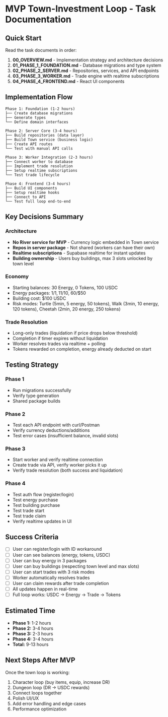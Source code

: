 # MVP Town-Investment Loop - Task Documentation

## Quick Start

Read the task documents in order:

1. **00_OVERVIEW.md** - Implementation strategy and architecture decisions
2. **01_PHASE_1_FOUNDATION.md** - Database migrations and type system
3. **02_PHASE_2_SERVER.md** - Repositories, services, and API endpoints
4. **03_PHASE_3_WORKER.md** - Trade engine with realtime subscriptions
5. **04_PHASE_4_FRONTEND.md** - React UI components

## Implementation Flow

```
Phase 1: Foundation (1-2 hours)
├── Create database migrations
├── Generate types
└── Define domain interfaces

Phase 2: Server Core (3-4 hours)
├── Build repositories (data layer)
├── Build Town service (business logic)
├── Create API routes
└── Test with manual API calls

Phase 3: Worker Integration (2-3 hours)
├── Connect worker to database
├── Implement trade resolution
├── Setup realtime subscriptions
└── Test trade lifecycle

Phase 4: Frontend (3-4 hours)
├── Build UI components
├── Setup realtime hooks
├── Connect to API
└── Test full loop end-to-end
```

## Key Decisions Summary

### Architecture
- **No River service for MVP** - Currency logic embedded in Town service
- **Repos in server package** - Not shared (workers can have their own)
- **Realtime subscriptions** - Supabase realtime for instant updates
- **Building ownership** - Users buy buildings, max 3 slots unlocked by town level

### Economy
- Starting balances: 30 Energy, 0 Tokens, 100 USDC
- Energy packages: 1/$1, 11/$10, 60/$50
- Building cost: $100 USDC
- Risk modes: Turtle (5min, 5 energy, 50 tokens), Walk (3min, 10 energy, 120 tokens), Cheetah (2min, 20 energy, 250 tokens)

### Trade Resolution
- Long-only trades (liquidation if price drops below threshold)
- Completion if timer expires without liquidation
- Worker resolves trades via realtime + polling
- Tokens rewarded on completion, energy already deducted on start

## Testing Strategy

### Phase 1
- Run migrations successfully
- Verify type generation
- Shared package builds

### Phase 2
- Test each API endpoint with curl/Postman
- Verify currency deductions/additions
- Test error cases (insufficient balance, invalid slots)

### Phase 3
- Start worker and verify realtime connection
- Create trade via API, verify worker picks it up
- Verify trade resolution (both success and liquidation)

### Phase 4
- Test auth flow (register/login)
- Test energy purchase
- Test building purchase
- Test trade start
- Test trade claim
- Verify realtime updates in UI

## Success Criteria

- [ ] User can register/login with ID workaround
- [ ] User can see balances (energy, tokens, USDC)
- [ ] User can buy energy in 3 packages
- [ ] User can buy buildings (respecting town level and max slots)
- [ ] User can start trades with 3 risk modes
- [ ] Worker automatically resolves trades
- [ ] User can claim rewards after trade completion
- [ ] All updates happen in real-time
- [ ] Full loop works: USDC → Energy → Trade → Tokens

## Estimated Time

- **Phase 1:** 1-2 hours
- **Phase 2:** 3-4 hours
- **Phase 3:** 2-3 hours
- **Phase 4:** 3-4 hours
- **Total:** 9-13 hours

## Next Steps After MVP

Once the town loop is working:
1. Character loop (buy items, equip, increase DR)
2. Dungeon loop (DR → USDC rewards)
3. Connect loops together
4. Polish UI/UX
5. Add error handling and edge cases
6. Performance optimization
